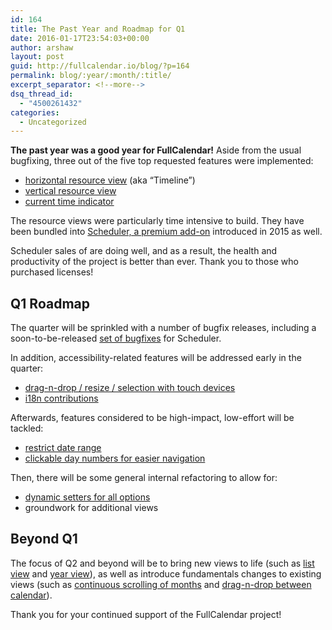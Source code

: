 ```yaml
---
id: 164
title: The Past Year and Roadmap for Q1
date: 2016-01-17T23:54:03+00:00
author: arshaw
layout: post
guid: http://fullcalendar.io/blog/?p=164
permalink: blog/:year/:month/:title/
excerpt_separator: <!--more-->
dsq_thread_id:
  - "4500261432"
categories:
  - Uncategorized
---
```

**The past year was a good year for FullCalendar!** Aside from the usual bugfixing, three out of the five top requested features were implemented:<!--more-->

  * [horizontal resource view](http://fullcalendar.io/scheduler/) (aka &#8220;Timeline&#8221;)
  * [vertical resource view](http://fullcalendar.io/docs/vertical_resource_view/getting_started/)
  * [current time indicator](http://fullcalendar.io/docs/current_date/nowIndicator/)

The resource views were particularly time intensive to build. They have been bundled into [Scheduler, a premium add-on](http://fullcalendar.io/scheduler/) introduced in 2015 as well.

Scheduler sales of are doing well, and as a result, the health and productivity of the project is better than ever. Thank you to those who purchased licenses!

## Q1 Roadmap

The quarter will be sprinkled with a number of bugfix releases, including a soon-to-be-released <a href="https://github.com/fullcalendar/fullcalendar-scheduler/issues?q=is%3Aopen+is%3Aissue+label%3AStatus-Confirmed" target="_blank">set of bugfixes</a> for Scheduler.

In addition, accessibility-related features will be addressed early in the quarter:

  * <a href="https://github.com/fullcalendar/fullcalendar/issues/994" target="_blank">drag-n-drop / resize / selection with touch devices</a>
  * <a href="https://github.com/fullcalendar/fullcalendar/issues?q=is%3Aopen+is%3Aissue+label%3Ai18n" target="_blank">i18n contributions</a>

Afterwards, features considered to be high-impact, low-effort will be tackled:

  * <a href="https://github.com/fullcalendar/fullcalendar/issues/429" target="_blank">restrict date range</a>
  * <a href="https://github.com/fullcalendar/fullcalendar/issues/424" target="_blank">clickable day numbers for easier navigation</a>

Then, there will be some general internal refactoring to allow for:

  * <a href="https://github.com/fullcalendar/fullcalendar/issues/564" target="_blank">dynamic setters for all options</a>
  * groundwork for additional views

## Beyond Q1

The focus of Q2 and beyond will be to bring new views to life (such as <a href="https://github.com/fullcalendar/fullcalendar/issues/560" target="_blank">list view</a> and <a href="https://github.com/fullcalendar/fullcalendar/issues/1140" target="_blank">year view</a>), as well as introduce fundamentals changes to existing views (such as <a href="https://github.com/fullcalendar/fullcalendar/issues/2276" target="_blank">continuous scrolling of months</a> and <a href="https://github.com/fullcalendar/fullcalendar/issues/820" target="_blank">drag-n-drop between calendar</a>).

Thank you for your continued support of the FullCalendar project!